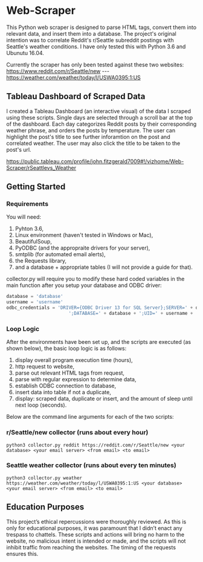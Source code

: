 # Web-Scraper
This Python web scraper is designed to parse HTML tags, convert them into relevant data, and insert them into a database. The project's original intention was to correlate Reddit's r/Seattle subreddit postings with Seattle's weather conditions. I have only tested this with Python 3.6 and Ubunutu 16.04.

Currently the scraper has only been tested against these two websites:
https://www.reddit.com/r/Seattle/new --- https://weather.com/weather/today/l/USWA0395:1:US

## Tableau Dashboard of Scraped Data
I created a Tableau Dashboard (an interactive visual) of the data I scraped using these scripts. Single days are selected through a scroll bar at the top of the dashboard. Each day categorizes Reddit posts by their corresponding weather phrase, and orders the posts by temperature. The user can highlight the post's title to see further inforamtion on the post and correlated weather. The user may also click the title to be taken to the post's url.

https://public.tableau.com/profile/john.fitzgerald7009#!/vizhome/Web-Scraper/rSeattlevs_Weather

## Getting Started
### Requirements
You will need: 
1) Pyhton 3.6, 
2) Linux environment (haven't tested in Windows or Mac), 
3) BeautifulSoup, 
4) PyODBC (and the appropraite drivers for your server), 
5) smtplib (for automated email alerts), 
6) the Requests library,
7) and a database + appropriate tables (I will not provide a guide for that).

collector.py will require you to modify these hard coded variables in the main function after you setup your database and ODBC driver:
```python
database = 'database'
username = 'username'
odbc_credentials = 'DRIVER={ODBC Driver 13 for SQL Server};SERVER=' + db_url + \
                       ';DATABASE=' + database + ';UID=' + username + ';PWD=' + db_pwd
```

### Loop Logic
After the environments have been set up, and the scripts are executed (as shown below), the basic loop logic is as follows:
1) display overall program execution time (hours),
2) http request to website, 
3) parse out relevant HTML tags from request, 
4) parse with regular expression to determine data, 
5) establish ODBC connection to database,
6) insert data into table if not a duplicate,
7) display: scraped data, duplicate or insert, and the amount of sleep until next loop (seconds).

Below are the command line arguments for each of the two scripts:

### r/Seattle/new collector (runs about every hour)
```
python3 collector.py reddit https://reddit.com/r/Seattle/new <your database> <your email server> <from email> <to email>
```

### Seattle weather collector (runs about every ten minutes)
```
python3 collector.py weather https://weather.com/weather/today/l/USWA0395:1:US <your database> <your email server> <from email> <to email>
```

## Education Purposes
This project’s ethical repercussions were thoroughly reviewed. As this is only for educational purposes, it was paramount that I didn’t enact any trespass to chattels. These scripts and actions will bring no harm to the website, no malicious intent is intended or made, and the scripts will not inhibit traffic from reaching the websites. The timing of the requests ensures this.
